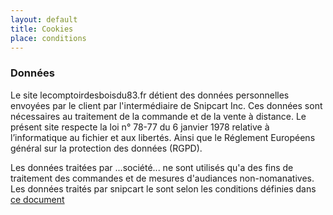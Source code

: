 ```yaml
---
layout: default
title: Cookies
place: conditions
---
```


<div markdown="1" class="col-8 offset-2">

### Données

Le site lecomptoirdesboisdu83.fr détient des données personnelles envoyées par le client par l'intermédiaire de Snipcart Inc. Ces données sont nécessaires au traitement de la commande et de la vente à distance. Le présent site respecte la loi n° 78-77 du 6 janvier 1978 relative à l’informatique au fichier et aux libertés. Ainsi que le Réglement Européens général sur la protection des données (RGPD).  

Les données traitées par ...société... ne sont utilisés qu'a des fins de traitement des commandes et de mesures d'audiances non-nomanatives. Les données traités par snipcart le sont selon les conditions définies dans [ce document](https://cdn.snipcart.com/legal/dpa.pdf)

</div>